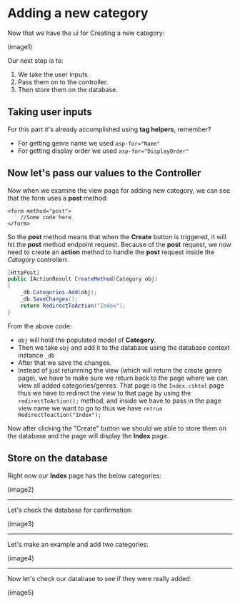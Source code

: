 # Adding a new category
Now that we have the ui for Creating a new category:

(image1)

Our next step is to:
1. We take the user inputs
2. Pass them on to the controller.
3. Then store them on the database.

## Taking user inputs
For this part it's already accomplished using **tag helpers**, remember?
* For getting genre name we used `asp-for="Name"`
* For getting display order we used `asp-for="DisplayOrder"`

## Now let's pass our values to the Controller
Now when we examine the view page for adding new category, we can see that the form uses a **post** method:
```cshtml
<form method="post">
    //Some code here
</form>
```

So the **post** method means that when the **Create** button is triggered, it will hit the **post** method endpoint request.
Because of the **post** request, we now need to create an **action** method to handle the **post** request inside the *Category* controllerr.
```cs
[HttpPost]
public IActionResult CreateMethod(Category obj)
{
    _db.Categories.Add(obj);
    _db.SaveChanges();
    return RedirectToAction("Index");
}
```

From the above code:
* `obj` will hold the populated model of **Category**.
* Then we take `obj` and add it to the database using the database context instance `_db`
* After that we save the changes.
* Instead of just retunrning the view (which will return the create genre page), we have to make sure we return back to the page where we can view all added categories/genres. That page is the `Index.cshtml` page thus we have to redirect the view to that page by using the `redirectToAction();` method, and inside we have to pass in the page view name we want to go to thus we have `retrun RedirectToaction("Index");`

Now after clicking the "Create" button we should we able to store them on the database and the page will display the **Index** page.


## Store on the database
Right now our **Index** page has the below categories:

(image2)

------------
Let's check the database for confirmation:

(image3)

------------
Let's make an example and add two categories:

(image4)

------------
Now let's check our database to see if they were really added:

(image5)

